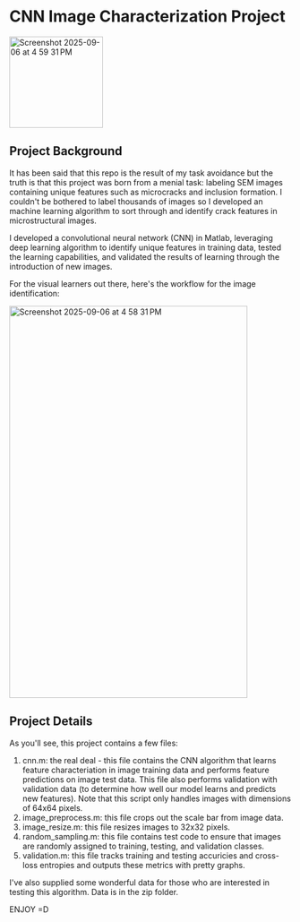 # CNN Image Characterization Project #

<img width="167" height="163" alt="Screenshot 2025-09-06 at 4 59 31 PM" src="https://github.com/user-attachments/assets/6e5fd4c1-8615-4062-adad-94ffade94db2" />

## Project Background ##

It has been said that this repo is the result of my task avoidance but the truth is that this project was born from a menial task: labeling SEM images containing unique features such as microcracks and inclusion formation. I couldn't be bothered to label thousands of images so I developed an machine learning algorithm to sort through and identify crack features in microstructural images. 

I developed a convolutional neural network (CNN) in Matlab, leveraging deep learning algorithm to identify unique features in training data, tested the learning capabilities, and validated the results of learning through the introduction of new images.

For the visual learners out there, here's the workflow for the image identification: 

<img width="425" height="700" alt="Screenshot 2025-09-06 at 4 58 31 PM" src="https://github.com/user-attachments/assets/45cebbf5-9aea-4f96-bab3-de311e23fa43" />

## Project Details ##

As you'll see, this project contains a few files:

1. cnn.m: the real deal - this file contains the CNN algorithm that learns feature characteriation in image training data and performs feature predictions on image test data. This file also performs validation with validation data (to determine how well our model learns and predicts new features). Note that this script only handles images with dimensions of 64x64 pixels.
2. image_preprocess.m: this file crops out the scale bar from image data.
3. image_resize.m: this file resizes images to 32x32 pixels.
4. random_sampling.m: this file contains test code to ensure that images are randomly assigned to training, testing, and validation classes.
5. validation.m: this file tracks training and testing accuricies and cross-loss entropies and outputs these metrics with pretty graphs.

I've also supplied some wonderful data for those who are interested in testing this algorithm. Data is in the zip folder.

ENJOY =D
